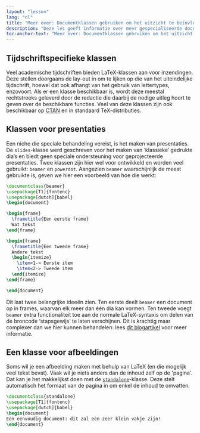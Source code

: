 ```yaml
---
layout: "lesson"
lang: "nl"
title: "Meer over: Documentklassen gebruiken om het uitzicht te beïnvloeden"
description: "Deze les geeft informatie over meer gespecialiseerde documentklassen voor LaTeX."
toc-anchor-text: "Meer over: Documentklassen gebruiken om het uitzicht te beïnvloeden"
---
```


## Tijdschriftspecifieke klassen

Veel academische tijdschriften bieden LaTeX-klassen aan voor inzendingen.
Deze stellen doorgaans de lay-out in om te lijken op die van het uiteindelijke tijdschrift, hoewel dat ook afhangt van het gebruik van lettertypes, enzovoort.
Als er een klasse beschikbaar is, wordt deze meestal rechtstreeks geleverd door de redactie die daarbij de nodige uitleg hoort te geven over de beschikbare functies.
Veel van deze klassen zijn ook beschikbaar op [CTAN](https://ctan.org) en in standaard TeX-distributies.

## Klassen voor presentaties

Een niche die speciale behandeling vereist, is het maken van presentaties.
De `slides`-klasse werd geschreven voor het maken van ‘klassieke’ gedrukte dia’s en biedt geen speciale ondersteuning voor geprojecteerde presentaties.
Twee klassen zijn hier wel voor ontwikkeld en worden veel gebruikt: `beamer` en `powerdot`.
Aangezien `beamer` waarschijnlijk de meest gebruikte is, geven we hier een voorbeeld van hoe die werkt:

```latex
\documentclass{beamer}
\usepackage[T1]{fontenc}
\usepackage[dutch]{babel}
\begin{document}

\begin{frame}
  \frametitle{Een eerste frame}
  Wat tekst
\end{frame}

\begin{frame}
  \frametitle{Een tweede frame}
  Andere tekst
  \begin{itemize}
    \item<1-> Eerste item
    \item<2-> Tweede item
  \end{itemize}
\end{frame}

\end{document}
```

Dit laat twee belangrijke ideeën zien.
Ten eerste deelt `beamer` een document op in frames, waarvan elk meer dan één dia kan vormen.
Ten tweede voegt `beamer` extra functionaliteit toe aan de normale LaTeX-syntaxis om delen van de broncode ‘stapsgewijs’ te laten verschijnen.
Dit is krachtig maar complexer dan we hier kunnen behandelen:
lees [dit blogartikel](https://www.texdev.net/2014/01/17/the-beamer-slide-overlay-concept/) voor meer informatie.

## Een klasse voor afbeeldingen

Soms wil je een afbeelding maken met behulp van LaTeX (en die mogelijk veel tekst bevat).
Vaak wil je niets anders dan de inhoud zelf op de 'pagina'.
Dat kan je het makkelijkst doen met de [`standalone`](https://ctan.org/pkg/standalone)-klasse.
Deze stelt automatisch het formaat van de pagina in om enkel de inhoud te omvatten.

```latex
\documentclass{standalone}
\usepackage[T1]{fontenc}
\usepackage[dutch]{babel}
\begin{document}
Een eenvoudig document: dit zal een zeer klein vakje zijn!
\end{document}
```
